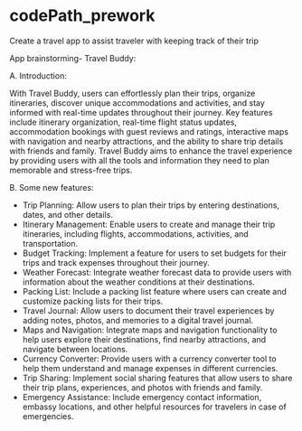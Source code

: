 # codePath_prework
Create a travel app to assist traveler with keeping track of their trip

App brainstorming- Travel Buddy:

A. Introduction:

With Travel Buddy, users can effortlessly plan their trips, organize itineraries, discover unique accommodations and activities, and stay informed with real-time updates throughout their journey. Key features include itinerary organization, real-time flight status updates, accommodation bookings with guest reviews and ratings, interactive maps with navigation and nearby attractions, and the ability to share trip details with friends and family. Travel Buddy aims to enhance the travel experience by providing users with all the tools and information they need to plan memorable and stress-free trips.

B. Some new features:
- Trip Planning: Allow users to plan their trips by entering destinations, dates, and other details.
- Itinerary Management: Enable users to create and manage their trip itineraries, including flights, accommodations, activities, and transportation.
- Budget Tracking: Implement a feature for users to set budgets for their trips and track expenses throughout their journey.
- Weather Forecast: Integrate weather forecast data to provide users with information about the weather conditions at their destinations.
- Packing List: Include a packing list feature where users can create and customize packing lists for their trips.
- Travel Journal: Allow users to document their travel experiences by adding notes, photos, and memories to a digital travel journal.
- Maps and Navigation: Integrate maps and navigation functionality to help users explore their destinations, find nearby attractions, and navigate between locations.
- Currency Converter: Provide users with a currency converter tool to help them understand and manage expenses in different currencies.
- Trip Sharing: Implement social sharing features that allow users to share their trip plans, experiences, and photos with friends and family.
- Emergency Assistance: Include emergency contact information, embassy locations, and other helpful resources for travelers in case of emergencies.
